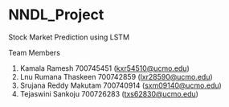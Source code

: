 # NNDL_Project
Stock Market Prediction using LSTM

  Team Members      
1. Kamala Ramesh         700745451   (kxr54510@ucmo.edu)
2. Lnu Rumana Thaskeen   700742859   (lxr28590@ucmo.edu)
3. Srujana Reddy Makutam 700740914   (sxm09140@ucmo.edu)
4. Tejaswini Sankoju     700726283   (txs62830@ucmo.edu)

